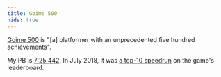```yaml
---
title: Goime 500
hide: true
---
```


[Goime 500](https://www.htwins.net/goime500/) is "[a] platformer with an unprecedented five hundred achievements".

My PB is [7:25.442](./07-25-442.mp4). In July 2018, it was [a top-10 speedrun](https://www.speedrun.com/twow/run/y925k22z) on the game's leaderboard.
